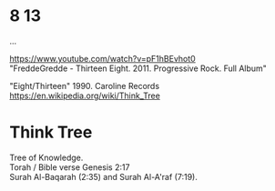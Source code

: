 # 8  13

...

https://www.youtube.com/watch?v=pF1hBEvhot0      
"FreddeGredde - Thirteen Eight. 2011. Progressive Rock. Full Album"

"Eight/Thirteen" 1990. Caroline Records      
https://en.wikipedia.org/wiki/Think_Tree

# Think Tree

Tree of Knowledge.      
Torah / Bible verse Genesis 2:17     
Surah Al-Baqarah (2:35) and Surah Al-A'raf (7:19).    
